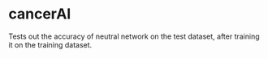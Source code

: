# cancerAI
Tests out the accuracy of neutral network on the test dataset, after training it on the training dataset.
